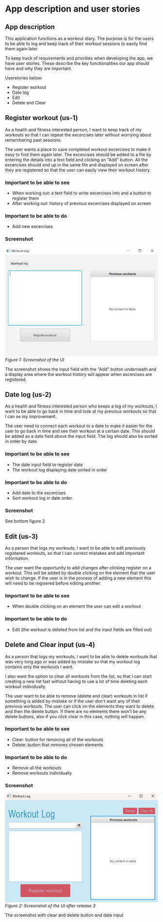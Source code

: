 # App description and user stories

## App description

This application functions as a workout diary. The purpose is for the users to be able to log and keep track of their workout sessions to easily find them again later.

To keep track of requirements and priorities when developing the app, we have user stories. These describe the key functionalities our app should have and why they are important.

Userstories below:

- Register workout
- Date log
- Edit
- Delete and Clear

## Register workout (us-1)

As a health and fitness interested person, I want to keep track of my workouts so that I can repeat the excercises later without worrying about remembering past sessions.

The user wants a place to save completed workout excercises to make it easy to find them again later. The excercises should be added to a file by entering the details into a text field and clicking an "Add" button. All the excercises should end up in the same file and displayed on screen after they are registered so that the user can easily view their workout history.

### Important to be able to see

- When working out: a text field to write excercises into and a button to register them
- After working out: history of previous excercises displayed on screen

### Important to be able to do
  
- Add new excercises

### Screenshot

![App Screenshot](ui/src/main/resources/ui/img/workoutapp.PNG)
*Figure 1: Screenshot of the UI*

The screenshot shows the input field with the "Add" button underneath and a display area where the workout history will appear when excercises are registered.

## Date log (us-2)

As a health and fitness interested person who keeps a log of my workouts, I want to be able to go back in time and look at my previous workouts so that I can se my improvement.

The user need to connect each workout to a date to make it easier for the user to go back in time and see their workout at a certain date. This should be added as a date field above the input field. The log should also be sorted in order by date.


### Important to be able to see

- The date input field to register date
- The workout log displaying date sorted in order

### Important to be able to do
  
- Add date to the excercises
- Sort workout log in date order

### Screenshot

See bottom figure 2

## Edit (us-3)

As a person that logs my workouts, I want to be able to edit previously registered workouts, so that I can correct mistakes and add important information.

The user want the opportunity to add changes after clicking register on a workout. This will be added by double clicking on the element that the user wish to change. If the user is in the process of adding a new element this will need to be regisered before editing another.

### Important to be able to see

- When double clicking on an element the user can edit a workout

### Important to be able to do
  
- Edit (the workout is deleted from list and the input fields are filled out)

## Delete and Clear input (us-4)

As a person that logs my workouts, I want to be able to delete workouts that was very long ago or was added by mistake so that my workout log contains only the workouts I want.

I also want the option to clear all workouts from the list, so that I can start creating a new list fast without having to use a lot of time deleting each workout individually.

The user want to be able to remove (delete and clear) workouts in list if something is added by mistake or if the user don't want any of their previous workouts. The user can click on the elements they want to delete and then the delete button. If there are no elements there won't be any delete buttons, also if you click clear in this case, nothing will happen.

### Important to be able to see

- Clear: button for removing all of the workouts
- Delete: button that removes chosen elements

### Important to be able to do
  
- Remove all the workouts
- Remove workouts individually

### Screenshot

![App Screenshot](ui/src/main/resources/ui/img/workoutapp-release3.PNG)
*Figure 2: Screenshot of the UI after release 3*

The screenshot with clear and delete button and date input